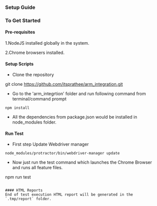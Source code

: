 
### Setup Guide   

### To Get Started

#### Pre-requisites
1.NodeJS installed globally in the system.

2.Chrome browsers installed.

#### Setup Scripts
* Clone the repository

git clone https://github.com/itsprathee/arm_integration.git

* Go to the 'arm_integrtion' folder and run following command from terminal/command prompt
```
npm install 
```
* All the dependencies from package.json would be installed in node_modules folder.

#### Run Test

* First step Update Webdriver manager

```
node_modules/protractor/bin/webdriver-manager update
``` 

* Now just run the test command which launches the Chrome Browser and runs all feature files.

npm run test 
```

#### HTML Reports
End of test execution HTML report will be generated in the `.tmp/report` folder.
